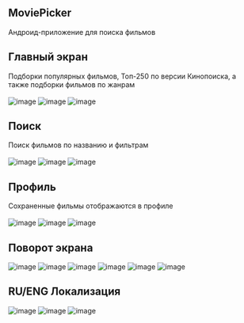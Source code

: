 ## MoviePicker 
Андроид-приложение для поиска фильмов

## Главный экран
Подборки популярных фильмов, Топ-250 по версии Кинопоиска, а также подборки фильмов по жанрам<br><br>
![image](https://github.com/sealisaa/MoviePicker/assets/49619174/f81dfdd2-cc3a-4de7-aef0-98addd5e6cff)
![image](https://github.com/sealisaa/MoviePicker/assets/49619174/52472b64-2c2c-4ddd-81e1-d61d59120ce9)
![image](https://github.com/sealisaa/MoviePicker/assets/49619174/d02d3666-37c0-496f-8ca1-4f55112fd547)

## Поиск
Поиск фильмов по названию и фильтрам<br><br>
![image](https://github.com/sealisaa/MoviePicker/assets/49619174/b7751522-18ef-4e50-81f3-6df62ccd71d1)
![image](https://github.com/sealisaa/MoviePicker/assets/49619174/30c07658-3852-4611-a360-77de63795053)
![image](https://github.com/sealisaa/MoviePicker/assets/49619174/9191177a-e385-4470-a691-6678faeba1ab)

## Профиль
Сохраненные фильмы отображаются в профиле<br><br>
![image](https://github.com/sealisaa/MoviePicker/assets/49619174/b29b1fca-bbd3-4972-adc8-5bbe92d8b9a3)
![image](https://github.com/sealisaa/MoviePicker/assets/49619174/873e5e44-9d5b-4297-8efc-6f3ab939d696)
![image](https://github.com/sealisaa/MoviePicker/assets/49619174/b3ea5cca-7dd5-48fd-a7d6-16194225ad49)

## Поворот экрана
![image](https://github.com/sealisaa/MoviePicker/assets/49619174/e34f83d9-e041-4320-a48a-ed7f433511a6)
![image](https://github.com/sealisaa/MoviePicker/assets/49619174/420f6bde-0d1a-4880-87ec-62461f5cea89)
![image](https://github.com/sealisaa/MoviePicker/assets/49619174/92c70901-38f4-4282-9a19-bf228d8c2d44)
![image](https://github.com/sealisaa/MoviePicker/assets/49619174/b6b67259-7c3c-4785-a15e-ed535478e368)
![image](https://github.com/sealisaa/MoviePicker/assets/49619174/88f12c13-9ff9-48dd-b5f5-8ec238749a94)
![image](https://github.com/sealisaa/MoviePicker/assets/49619174/87821f50-5883-4d87-9200-f15cfe90893b)

## RU/ENG Локализация
![image](https://github.com/sealisaa/MoviePicker/assets/49619174/ac29d474-1f32-4d82-b960-d6850fdcc264)
![image](https://github.com/sealisaa/MoviePicker/assets/49619174/56ebfc49-6dd0-400e-a202-ecf255ef1ad8)
![image](https://github.com/sealisaa/MoviePicker/assets/49619174/c275e810-32c4-4fc1-bf8f-0d444c106929)

